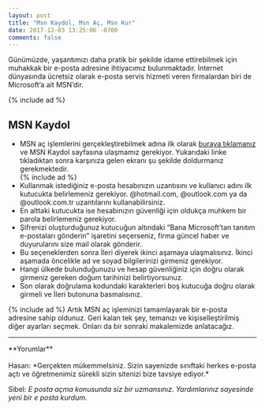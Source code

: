 ```yaml
---
layout: post
title: "Msn Kaydol, Msn Aç, Msn Kur"
date: 2017-12-03 13:25:06 -0700
comments: false
---
```


Günümüzde, yaşantımızı daha pratik bir şekilde idame ettirebilmek için muhakkak bir e-posta adresine ihtiyacımız bulunmaktadır. İnternet dünyasında ücretsiz olarak e-posta servis hizmeti veren firmalardan biri de Microsoft’a ait MSN’dir.

{% include ad %}
<h2>MSN Kaydol</h2>
<ul><li>MSN aç işlemlerini gerçekleştirebilmek adına ilk olarak <a target="_blank" rel="nofollow" href="https://signup.live.com/signup?wa=wsignin1.0&rpsnv=13&ct=1511545484&rver=6.7.6640.0&wp=MBI_SSL&wreply=https%3A%2F%2Foutlook.live.com%2Fowa%2F%3Fnlp%3D1%26RpsCsrfState%3Dfd557193-3a5c-f91b-e910-c139695f2d98&id=292841&CBCXT=out&lw=1&fl=dob%2Cflname%2Cwld&cobrandid=90015&contextid=15FF541B2E51C793&bk=1511545484&uiflavor=web&uaid=d7a6c7e83f4a4960b4e3bcf12393c9fc&mkt=TR-TR&lc=1055&lic=1">buraya tıklamanız</a> ve MSN Kaydol sayfasına ulaşmamız gerekiyor. Yukarıdaki linke tıkladıktan sonra karşınıza gelen ekranı şu şekilde doldurmanız gerekmektedir.</li>
{% include ad %}
<li>Kullanmak istediğiniz e-posta hesabınızın uzantısını ve kullanıcı adını ilk kutucukta belirlemeniz gerekiyor. @hotmail.com, @outlook.com ya da @outlook.com.tr uzantılarını kullanabilirsiniz.</li>
<li>En alttaki kutucukta ise hesabınızın güvenliği için oldukça muhkem bir parola belirlemeniz gerekiyor. </li>
<li>Şifrenizi oluşturduğunuz kutucuğun altındaki “Bana Microsoft’tan tanıtım e-postaları gönderin” işaretini seçerseniz, firma güncel haber ve duyurularını size mail olarak gönderir.</li>
<li>Bu seçeneklerden sonra İleri diyerek ikinci aşamaya ulaşmalısınız. İkinci aşamada öncelikle ad ve soyad bilgilerinizi girmeniz gerekiyor.</li>
<li>Hangi ülkede bulunduğunuzu ve hesap güvenliğiniz için doğru olarak girmeniz gereken doğum tarihinizi belirtiyorsunuz.</li>
<li>Son olarak doğrulama kodundaki karakterleri boş kutucuğa doğru olarak girmeli ve İleri butonuna basmalısınız.</li></ul>
{% include ad %}
Artık MSN aç işleminizi tamamlayarak bir e-posta adresine sahip oldunuz. Geri kalan tek şey, temanızı ve kişiselleştirilmiş diğer ayarları seçmek. Onları da bir sonraki makalemizde anlatacağız.

<hr>
**Yorumlar**<br/><br/>
Hasan: *Gerçekten mükemmelsiniz. Sizin sayenizde sınıftaki herkes e-posta açtı ve öğretmenimiz sürekli sizin sitenizi bize tavsiye ediyor.*

Sibel: *E posta açma konusunda siz bir uzmansınız. Yardımlarınız sayesinde yeni bir e posta kurdum.*
